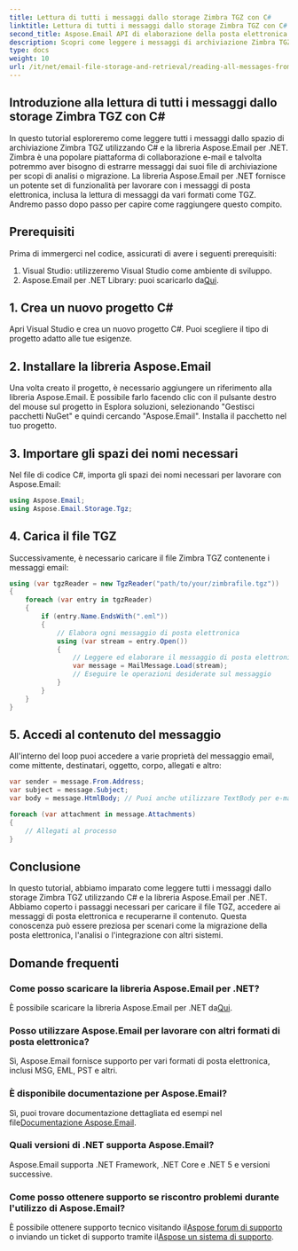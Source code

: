 ```yaml
---
title: Lettura di tutti i messaggi dallo storage Zimbra TGZ con C#
linktitle: Lettura di tutti i messaggi dallo storage Zimbra TGZ con C#
second_title: Aspose.Email API di elaborazione della posta elettronica .NET
description: Scopri come leggere i messaggi di archiviazione Zimbra TGZ utilizzando C# e Aspose.Email per .NET. Guida passo passo con codice sorgente incluso.
type: docs
weight: 10
url: /it/net/email-file-storage-and-retrieval/reading-all-messages-from-zimbra-tgz-storage-with-csharp/
---
```


## Introduzione alla lettura di tutti i messaggi dallo storage Zimbra TGZ con C#

In questo tutorial esploreremo come leggere tutti i messaggi dallo spazio di archiviazione Zimbra TGZ utilizzando C# e la libreria Aspose.Email per .NET. Zimbra è una popolare piattaforma di collaborazione e-mail e talvolta potremmo aver bisogno di estrarre messaggi dai suoi file di archiviazione per scopi di analisi o migrazione. La libreria Aspose.Email per .NET fornisce un potente set di funzionalità per lavorare con i messaggi di posta elettronica, inclusa la lettura di messaggi da vari formati come TGZ. Andremo passo dopo passo per capire come raggiungere questo compito.

## Prerequisiti

Prima di immergerci nel codice, assicurati di avere i seguenti prerequisiti:

1. Visual Studio: utilizzeremo Visual Studio come ambiente di sviluppo.
2.  Aspose.Email per .NET Library: puoi scaricarlo da[Qui](https://downloads.aspose.com/email/net).

## 1. Crea un nuovo progetto C#

Apri Visual Studio e crea un nuovo progetto C#. Puoi scegliere il tipo di progetto adatto alle tue esigenze.

## 2. Installare la libreria Aspose.Email

Una volta creato il progetto, è necessario aggiungere un riferimento alla libreria Aspose.Email. È possibile farlo facendo clic con il pulsante destro del mouse sul progetto in Esplora soluzioni, selezionando "Gestisci pacchetti NuGet" e quindi cercando "Aspose.Email". Installa il pacchetto nel tuo progetto.

## 3. Importare gli spazi dei nomi necessari

Nel file di codice C#, importa gli spazi dei nomi necessari per lavorare con Aspose.Email:

```csharp
using Aspose.Email;
using Aspose.Email.Storage.Tgz;
```

## 4. Carica il file TGZ

Successivamente, è necessario caricare il file Zimbra TGZ contenente i messaggi email:

```csharp
using (var tgzReader = new TgzReader("path/to/your/zimbrafile.tgz"))
{
    foreach (var entry in tgzReader)
    {
        if (entry.Name.EndsWith(".eml"))
        {
            // Elabora ogni messaggio di posta elettronica
            using (var stream = entry.Open())
            {
                // Leggere ed elaborare il messaggio di posta elettronica
                var message = MailMessage.Load(stream);
                // Eseguire le operazioni desiderate sul messaggio
            }
        }
    }
}
```

## 5. Accedi al contenuto del messaggio

All'interno del loop puoi accedere a varie proprietà del messaggio email, come mittente, destinatari, oggetto, corpo, allegati e altro:

```csharp
var sender = message.From.Address;
var subject = message.Subject;
var body = message.HtmlBody; // Puoi anche utilizzare TextBody per e-mail di solo testo

foreach (var attachment in message.Attachments)
{
    // Allegati al processo
}
```

## Conclusione

In questo tutorial, abbiamo imparato come leggere tutti i messaggi dallo storage Zimbra TGZ utilizzando C# e la libreria Aspose.Email per .NET. Abbiamo coperto i passaggi necessari per caricare il file TGZ, accedere ai messaggi di posta elettronica e recuperarne il contenuto. Questa conoscenza può essere preziosa per scenari come la migrazione della posta elettronica, l'analisi o l'integrazione con altri sistemi.

## Domande frequenti

### Come posso scaricare la libreria Aspose.Email per .NET?

 È possibile scaricare la libreria Aspose.Email per .NET da[Qui](https://downloads.aspose.com/email/net).

### Posso utilizzare Aspose.Email per lavorare con altri formati di posta elettronica?

Sì, Aspose.Email fornisce supporto per vari formati di posta elettronica, inclusi MSG, EML, PST e altri.

### È disponibile documentazione per Aspose.Email?

 Sì, puoi trovare documentazione dettagliata ed esempi nel file[Documentazione Aspose.Email](https://reference.aspose.com/email/net).

### Quali versioni di .NET supporta Aspose.Email?

Aspose.Email supporta .NET Framework, .NET Core e .NET 5 e versioni successive.

### Come posso ottenere supporto se riscontro problemi durante l'utilizzo di Aspose.Email?

 È possibile ottenere supporto tecnico visitando il[Aspose forum di supporto](https://forum.aspose.com/c/email) o inviando un ticket di supporto tramite il[Aspose un sistema di supporto](https://www.aspose.com/support/contact-us).